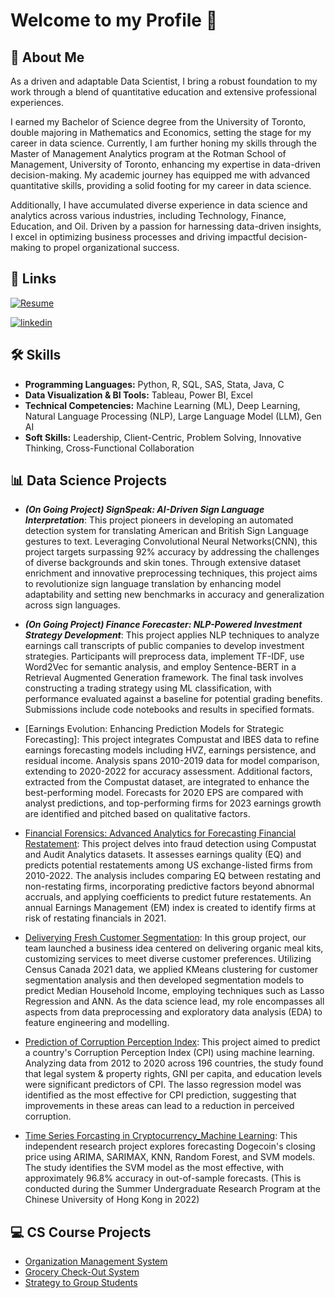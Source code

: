 # Welcome to my Profile 👋


## 🚀 About Me
As a driven and adaptable Data Scientist, I bring a robust foundation to my work through a blend of quantitative education and extensive professional experiences.

I earned my Bachelor of Science degree from the University of Toronto, double majoring in Mathematics and Economics, setting the stage for my career in data science. Currently, I am further honing my skills through the Master of Management Analytics program at the Rotman School of Management, University of Toronto, enhancing my expertise in data-driven decision-making. My academic journey has equipped me with advanced quantitative skills, providing a solid footing for my career in data science.

Additionally, I have accumulated diverse experience in data science and analytics across various industries, including Technology, Finance, Education, and Oil. Driven by a passion for harnessing data-driven insights, I excel in optimizing business processes and driving impactful decision-making to propel organizational success.


## 🔗 Links
[![Resume](https://img.shields.io/badge/my_resume-000?style=for-the-badge&logo=ko-fi&logoColor=white)](https://drive.google.com/file/d/1KuU8nts8zO9THnJ8oIwi--2r1lYzEMt6/view?usp=share_link)

[![linkedin](https://img.shields.io/badge/linkedin-0A66C2?style=for-the-badge&logo=linkedin&logoColor=white)](https://www.linkedin.com/in/yuanhan-peng/)


## 🛠 Skills

- **Programming Languages:** Python, R, SQL, SAS, Stata, Java, C
- **Data Visualization & BI Tools:** Tableau, Power BI, Excel
- **Technical Competencies:**  Machine Learning (ML), Deep Learning, Natural Language Processing (NLP), Large Language Model (LLM), Gen AI
- **Soft Skills:** Leadership, Client-Centric, Problem Solving, Innovative Thinking, Cross-Functional Collaboration


## 📊 Data Science Projects

- ***(On Going Project) SignSpeak: AI-Driven Sign Language Interpretation***: This project pioneers in developing an automated detection system for translating American and British Sign Language gestures to text. Leveraging Convolutional Neural Networks(CNN), this project targets surpassing 92% accuracy by addressing the challenges of diverse backgrounds and skin tones. Through extensive dataset enrichment and innovative preprocessing techniques, this project aims to revolutionize sign language translation by enhancing model adaptability and setting new benchmarks in accuracy and generalization across sign languages.

- ***(On Going Project) Finance Forecaster: NLP-Powered Investment Strategy Development***: This project applies NLP techniques to analyze earnings call transcripts of public companies to develop investment strategies. Participants will preprocess data, implement TF-IDF, use Word2Vec for semantic analysis, and employ Sentence-BERT in a Retrieval Augmented Generation framework. The final task involves constructing a trading strategy using ML classification, with performance evaluated against a baseline for potential grading benefits. Submissions include code notebooks and results in specified formats.

- [Earnings Evolution: Enhancing Prediction Models for Strategic Forecasting]: This project integrates Compustat and IBES data to refine earnings forecasting models including HVZ, earnings persistence, and residual income. Analysis spans 2010-2019 data for model comparison, extending to 2020-2022 for accuracy assessment. Additional factors, extracted from the Compustat dataset, are integrated to enhance the best-performing model. Forecasts for 2020 EPS are compared with analyst predictions, and top-performing firms for 2023 earnings growth are identified and pitched based on qualitative factors.
  
- [Financial Forensics: Advanced Analytics for Forecasting Financial Restatement](https://github.com/Phyllis-yuanhan/Advanced-Analytics-for-Forecasting-Financial-Restatement): This project delves into fraud detection using Compustat and Audit Analytics datasets. It assesses earnings quality (EQ) and predicts potential restatements among US exchange-listed firms from 2010-2022. The analysis includes comparing EQ between restating and non-restating firms, incorporating predictive factors beyond abnormal accruals, and applying coefficients to predict future restatements. An annual Earnings Management (EM) index is created to identify firms at risk of restating financials in 2021.

- [Deliverying Fresh Customer Segmentation](https://github.com/Phyllis-yuanhan/Deliverying-Fresh-Customer-Segmentation): In this group project, our team launched a business idea centered on delivering organic meal kits, customizing services to meet diverse customer preferences. Utilizing Census Canada 2021 data, we applied KMeans clustering for customer segmentation analysis and then developed segmentation models to predict Median Household Income, employing techniques such as Lasso Regression and ANN. As the data science lead, my role encompasses all aspects from data preprocessing and exploratory data analysis (EDA) to feature engineering and modelling.

- [Prediction of Corruption Perception Index](https://github.com/Phyllis-yuanhan/Prediction-of-Corruption-Perception-Index.git): This project aimed to predict a country's Corruption Perception Index (CPI) using machine learning. Analyzing data from 2012 to 2020 across 196 countries, the study found that legal system & property rights, GNI per capita, and education levels were significant predictors of CPI. The lasso regression model was identified as the most effective for CPI prediction, suggesting that improvements in these areas can lead to a reduction in perceived corruption.

- [Time Series Forcasting in Cryptocurrency_Machine Learning](https://github.com/Phyllis-yuanhan/SURP-Time-Series-in-Cryptocurrency--Machine-Learning): This independent research project explores forecasting Dogecoin's closing price using ARIMA, SARIMAX, KNN, Random Forest, and SVM models. The study identifies the SVM model as the most effective, with approximately 96.8% accuracy in out-of-sample forecasts. (This is conducted during the Summer Undergraduate Research Program at the Chinese University of Hong Kong in 2022)


## 💻 CS Course Projects

- [Organization Management System](https://github.com/Phyllis-yuanhan/Organization-Management-System/)
- [Grocery Check-Out System](https://github.com/Phyllis-yuanhan/Grocery-Check-Out-System/)
- [Strategy to Group Students](https://github.com/Phyllis-yuanhan/Strategy-to-group-students)


<!---
Phyllis-yuanhan/Phyllis-yuanhan is a ✨ special ✨ repository because its `README.md` (this file) appears on your GitHub profile.
You can click the Preview link to take a look at your changes.
--->
